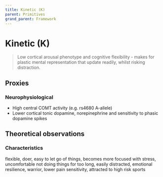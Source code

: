 ```yaml
---
title: Kinetic (K)
parent: Primitives
grand_parent: Framework
---
```


# Kinetic (K)

>Low cortical arousal phenotype and cognitive flexibility - makes for plastic mental representation that update readily, whilst risking distraction.

## Proxies

### Neurophysiological

* High central COMT activity (e.g. rs4680 A-allele)
* Lower cortical tonic dopamine, norepinephrine and sensitivity to phasic dopamine spikes

## Theoretical observations

### Characteristics

flexible, doer, easy to let go of things, becomes more focused with stress, uncomfortable not doing things for too long, easily distracted, emotional resilience, warrior, lower pain sensitivity, attracted to high risk sports

